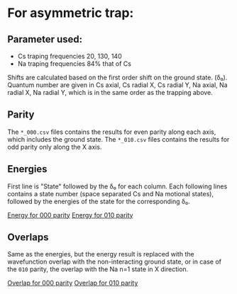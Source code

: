 # For asymmetric trap:

## Parameter used:

* Cs traping frequencies 20, 130, 140
* Na traping frequencies 84% that of Cs

Shifts are calculated based on the first order shift on the ground state. (δ₀).
Quantum number are given in Cs axial, Cs radial X, Cs radial Y,
Na axial, Na radial X, Na radial Y, which is in the same order as the trapping above.

## Parity
The `*_000.csv` files contains the results for even parity along each axis,
which includes the ground state. The `*_010.csv` files contains the results
for odd parity only along the X axis.

## Energies
First line is "State" followed by the δ₀ for each column.
Each following lines contains a state number (space separated Cs and Na motional states),
followed by the energies of the state for the corresponding δ₀.

[Energy for 000 parity](energy_000.csv)
[Energy for 010 parity](energy_010.csv)

## Overlaps
Same as the energies, but the energy result is replaced with the wavefunction overlap
with the non-interacting ground state, or in case of the `010` parity, the overlap
with the Na n=1 state in X direction.

[Overlap for 000 parity](overlap_000.csv)
[Overlap for 010 parity](overlap_010.csv)
